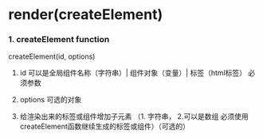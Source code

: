 # render(createElement)

### 1. createElement function

createElement(id, options)
1. id 可以是全局组件名称（字符串）| 组件对象（变量）| 标签（html标签） 必须参数

2. options 可选的对象

3. 给渲染出来的标签或组件增加子元素 （1. 字符串， 2.可以是数组 必须使用createElement函数继续生成的标签或组件）（可选的）